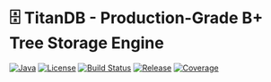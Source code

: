 # 🗄️ TitanDB - Production-Grade B+ Tree Storage Engine

[![Java](https://img.shields.io/badge/Java-17%2B-blue)](https://openjdk.java.net/)
[![License](https://img.shields.io/badge/License-MIT-green.svg)](LICENSE)
[![Build Status](https://img.shields.io/badge/build-passing-brightgreen)](https://github.com/Ujjwal3009/TitanDB)
[![Release](https://img.shields.io/github/v/release/yourusername/titandb?include_prereleases)](https://github.com/Ujjwal3009/TitanDB/releases)
[![Coverage](https://img.shields.io/badge/coverage-70%25-yellowgreen)](target/site/jacoco/index.html)

